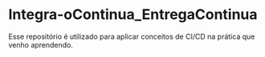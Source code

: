 # Integra-oContinua_EntregaContinua
Esse repositório é utilizado para aplicar conceitos de CI/CD na prática que venho aprendendo.
